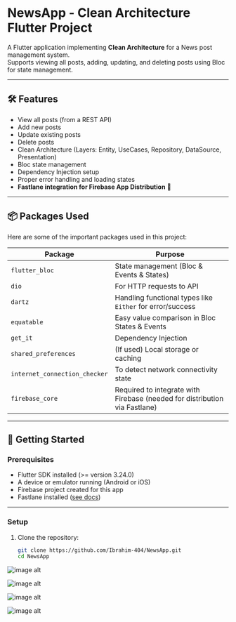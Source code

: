 # NewsApp - Clean Architecture Flutter Project

A Flutter application implementing **Clean Architecture** for a News post management system.  
Supports viewing all posts, adding, updating, and deleting posts using Bloc for state management.  

---

## 🛠 Features

- View all posts (from a REST API)  
- Add new posts  
- Update existing posts  
- Delete posts  
- Clean Architecture (Layers: Entity, UseCases, Repository, DataSource, Presentation)  
- Bloc state management  
- Dependency Injection setup  
- Proper error handling and loading states  
- **Fastlane integration for Firebase App Distribution** 🚀  

---

## 📦 Packages Used

Here are some of the important packages used in this project:  

| Package | Purpose |
|--------|---------|
| `flutter_bloc` | State management (Bloc & Events & States) |
| `dio` | For HTTP requests to API |
| `dartz` | Handling functional types like `Either` for error/success |
| `equatable` | Easy value comparison in Bloc States & Events |
| `get_it` | Dependency Injection |
| `shared_preferences` | (If used) Local storage or caching |
| `internet_connection_checker` | To detect network connectivity state |
| `firebase_core` | Required to integrate with Firebase (needed for distribution via Fastlane) |

---

## 🚀 Getting Started

### Prerequisites

- Flutter SDK installed (>= version 3.24.0)  
- A device or emulator running (Android or iOS)  
- Firebase project created for this app  
- Fastlane installed ([see docs](https://docs.fastlane.tools/#installing-fastlane))  

---

### Setup

1. Clone the repository:  

   ```bash
   git clone https://github.com/Ibrahim-404/NewsApp.git
   cd NewsApp

![image alt](https://github.com/Ibrahim-404/NewsApp/blob/a6856aacb6f83ad9053331b85e90667b62f77369/Screenshot%202025-09-18%20201954.png)

![image alt](https://github.com/Ibrahim-404/NewsApp/blob/a6856aacb6f83ad9053331b85e90667b62f77369/Screenshot%202025-09-18%20201936.png)

![image alt](https://github.com/Ibrahim-404/NewsApp/blob/a6856aacb6f83ad9053331b85e90667b62f77369/Screenshot%202025-09-18%20201910.png)

![image alt](https://github.com/Ibrahim-404/NewsApp/blob/a6856aacb6f83ad9053331b85e90667b62f77369/Screenshot%202025-09-18%20201849.png)
